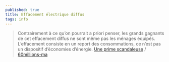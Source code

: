 ```yaml
---
published: true
title: Effacement électrique diffus
tags: info
---
```

> Contrairement à ce qu’on pourrait a priori penser, les grands gagnants de cet effacement diffus ne sont même pas les ménages équipés. L’effacement consiste en un report des consommations, ce n’est pas un dispositif d’économies d’énergie. [Une prime scandaleuse](https://www.quechoisir.org/actualite-effacement-electrique-diffus-une-prime-scandaleuse-n11323/) / [60millions-ma](https://forum.quechoisir.org/le-boitier-voltalis-t319852.html)


